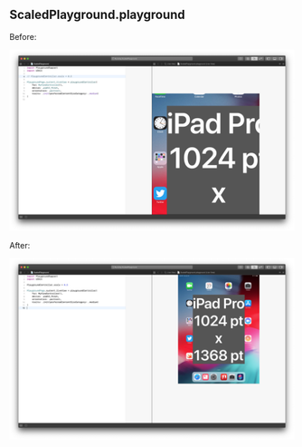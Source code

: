 ## ScaledPlayground.playground

Before:

![Trait-Based View Scale 1.0](/ScaledPlayground.playground/Resources/before.png)

After:

![Trait-Based View Scale 0.5](/ScaledPlayground.playground/Resources/after.png)